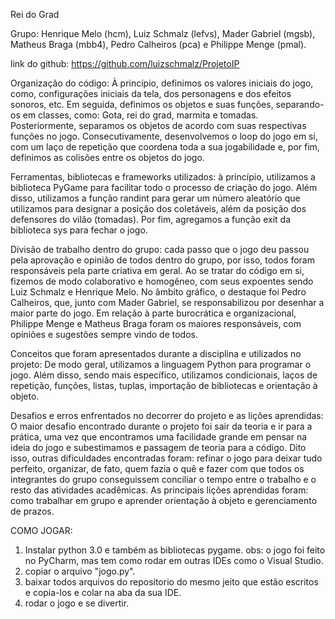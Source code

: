 Rei do Grad

Grupo: Henrique Melo (hcm), Luiz Schmalz (lefvs), Mader Gabriel (mgsb), Matheus Braga (mbb4), Pedro Calheiros (pca) e Philippe Menge (pmal).

link do github: https://github.com/luizschmalz/ProjetoIP

Organização do código: À princípio, definimos os valores iniciais do jogo, como, configurações iniciais da tela, dos personagens e dos efeitos sonoros, etc. Em seguida, definimos os objetos e suas funções, separando-os em classes, como: Gota, rei do grad, marmita e tomadas. Posteriormente, separamos os objetos de acordo com suas respectivas funções no jogo. Consecutivamente, desenvolvemos o loop do jogo em si, com um laço de repetição que coordena toda a sua jogabilidade e, por fim, definimos as colisões entre os objetos do jogo.

Ferramentas, bibliotecas e frameworks utilizados: à princípio, utilizamos a biblioteca PyGame para facilitar todo o processo de criação do jogo. Além disso, utilizamos a função randint para gerar um número aleatório que utilizamos para designar a posição dos coletáveis, além da posição dos defensores do vilão (tomadas). Por fim, agregamos a função exit da biblioteca sys para fechar o jogo.

Divisão de trabalho dentro do grupo: cada passo que o jogo deu passou pela aprovação e opinião de todos dentro do grupo, por isso, todos foram responsáveis pela parte criativa em geral. Ao se tratar do código em si, fizemos de modo colaborativo e homogêneo, com seus expoentes sendo Luiz Schmalz e Henrique Melo. No âmbito gráfico, o destaque foi Pedro Calheiros, que, junto com Mader Gabriel, se responsabilizou por desenhar a maior parte do jogo. Em relação à parte burocrática e organizacional, Philippe Menge e Matheus Braga foram os maiores responsáveis, com opiniões e sugestões sempre vindo de todos.

Conceitos que foram apresentados durante a disciplina e utilizados no projeto: De modo geral, utilizamos a linguagem Python para programar o jogo. Além disso, sendo mais específico, utilizamos condicionais, laços de repetição, funções, listas, tuplas, importação de bibliotecas e orientação à objeto.

Desafios e erros enfrentados no decorrer do projeto e as lições aprendidas: O maior desafio encontrado durante o projeto foi sair da teoria e ir para a prática, uma vez que encontramos uma facilidade grande em pensar na ideia do jogo e subestimamos e passagem de teoria para a código. Dito isso, outras dificuldades encontradas foram: refinar o jogo para deixar tudo perfeito, organizar, de fato, quem fazia o quê e fazer com que todos os integrantes do grupo conseguissem conciliar o tempo entre o trabalho e o resto das atividades acadêmicas. As principais lições aprendidas foram: como trabalhar em grupo e aprender orientação à objeto e gerenciamento de prazos.


COMO JOGAR:

  1. Instalar python 3.0 e também as bibliotecas pygame.
       obs: o jogo foi feito no PyCharm, mas tem como rodar em outras IDEs como o Visual Studio.
  2. copiar o arquivo "jogo.py".
  3. baixar todos arquivos do repositorio do mesmo jeito que estão escritos e copia-los e colar na aba da sua IDE.
  4. rodar o jogo e se divertir.
